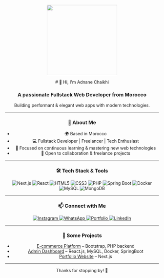 <div align="center">
<p align="center">
  <img src="https://miro.medium.com/max/2048/1*OohqW5DGh9CQS4hLY5FXzA.png" height="230"/>
</p>
# 👋 Hi, I'm Adnane Chaikhi

### A passionate Fullstack Web Developer from Morocco  
Building performant & elegant web apps with modern technologies.

---

### 🚀 About Me
- 🌍 Based in Morocco  
- 💻 Fullstack Developer | Freelancer | Tech Enthusiast  
- 🎯 Focused on continuous learning & mastering new web technologies  
- 🤝 Open to collaboration & freelance projects  

---

### 🛠️ Tech Stack & Tools
<div>
  <img alt="Next.js" src="https://img.shields.io/badge/Next.js-000000?style=for-the-badge&logo=next.js&logoColor=white"/>
  <img alt="React" src="https://img.shields.io/badge/React-61DAFB?style=for-the-badge&logo=react&logoColor=black"/>
  <img alt="HTML5" src="https://img.shields.io/badge/HTML5-E34F26?style=for-the-badge&logo=html5&logoColor=white"/>
  <img alt="CSS3" src="https://img.shields.io/badge/CSS3-1572B6?style=for-the-badge&logo=css3&logoColor=white"/>
  <img alt="PHP" src="https://img.shields.io/badge/PHP-777BB4?style=for-the-badge&logo=php&logoColor=white"/>
  <img alt="Spring Boot" src="https://img.shields.io/badge/Spring_Boot-6DB33F?style=for-the-badge&logo=springboot&logoColor=white"/>
  <img alt="Docker" src="https://img.shields.io/badge/Docker-2496ED?style=for-the-badge&logo=docker&logoColor=white"/>
  <img alt="MySQL" src="https://img.shields.io/badge/MySQL-4479A1?style=for-the-badge&logo=mysql&logoColor=white"/>
  <img alt="MongoDB" src="https://img.shields.io/badge/MongoDB-47A248?style=for-the-badge&logo=mongodb&logoColor=white"/>
</div>

---

### 📫 Connect with Me  
<div>
  <a href="https://www.instagram.com/adnane_chaikhi/" target="_blank" rel="noreferrer">
    <img alt="Instagram" src="https://img.shields.io/badge/Instagram-E4405F?style=for-the-badge&logo=instagram&logoColor=white"/>
  </a>
  <a href="https://wa.me/212618482498" target="_blank" rel="noreferrer">
    <img alt="WhatsApp" src="https://img.shields.io/badge/WhatsApp-25D366?style=for-the-badge&logo=whatsapp&logoColor=white"/>
  </a>
  <a href="https://yourportfolio.com" target="_blank" rel="noreferrer">
    <img alt="Portfolio" src="https://porftolio-blond-one.vercel.app/?style=for-the-badge&logo=about.me&logoColor=white"/>
  </a>
  <a href="https://www.linkedin.com/in/adnane-chaikhi/" target="_blank" rel="noreferrer">
    <img alt="LinkedIn" src="https://img.shields.io/badge/LinkedIn-0A66C2?style=for-the-badge&logo=linkedin&logoColor=white"/>
  </a>
</div>

---

### 📂 Some Projects
- [E-commerce Platform](https://welleclairage.com/) –  Bootstrap, PHP backend  
- [Admin Dashboard](https://xelion-dashboard.vercel.app/) – React.js, MySQL, Docker,  SpringBoot  
- [Portfolio Website](https://porftolio-blond-one.vercel.app/) – Next.js

---

Thanks for stopping by! 🚀  
</div>
